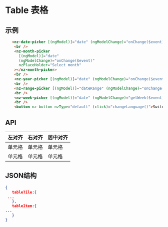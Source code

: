 # Table 表格

## 示例

```html
   <nz-date-picker [(ngModel)]="date" (ngModelChange)="onChange($event)"></nz-date-picker>
    <br />
    <nz-month-picker
      [(ngModel)]="date"
      (ngModelChange)="onChange($event)"
      nzPlaceHolder="Select month"
    ></nz-month-picker>
    <br />
    <nz-year-picker [(ngModel)]="date" (ngModelChange)="onChange($event)" nzPlaceHolder="Select year"></nz-year-picker>
    <br />
    <nz-range-picker [(ngModel)]="dateRange" (ngModelChange)="onChange($event)"></nz-range-picker>
    <br />
    <nz-week-picker [(ngModel)]="date" (ngModelChange)="getWeek($event)" nzPlaceHolder="Select week"></nz-week-picker>
    <br />
    <button nz-button nzType="default" (click)="changeLanguage()">Switch language for all pickers</button>
````
## API
| 左对齐 | 右对齐 | 居中对齐 |
|-----|-----|-------|
| 单元格 | 单元格 | 单元格   |
| 单元格 | 单元格 | 单元格   |

## JSON结构

```json
{
   tableTile:{
 ...
   },
   tableItem:{
...
   }
}
```

